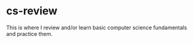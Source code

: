 # cs-review
This is where I review and/or learn basic computer science fundamentals and practice them.
